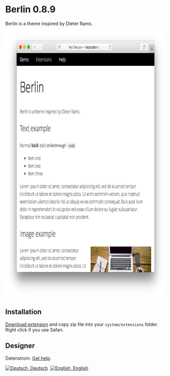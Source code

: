 Berlin 0.8.9
============
Berlin is a theme inspired by Dieter Rams.

<p align="center"><img src="berlin-screenshot.png?raw=true" width="795" height="836" alt="Screenshot"></p>

## Installation

[Download extension](https://github.com/datenstrom/yellow-extensions/raw/master/zip/berlin.zip) and copy zip file into your `system/extensions` folder. Right click if you use Safari.

## Designer

Datenstrom. [Get help](https://datenstrom.se/yellow/help/).

<p>
<a href="README-de.md"><img src="https://raw.githubusercontent.com/datenstrom/yellow-extensions/master/source/help/language-de.png" width="15" height="15" alt="Deutsch">&nbsp; Deutsch</a>&nbsp;
<a href="README.md"><img src="https://raw.githubusercontent.com/datenstrom/yellow-extensions/master/source/help/language-en.png" width="15" height="15" alt="English">&nbsp; English</a>&nbsp;
</p>
